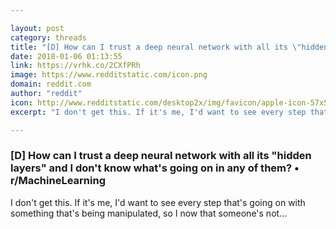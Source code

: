 ```yaml
---

layout: post
category: threads
title: "[D] How can I trust a deep neural network with all its \"hidden layers\" and I don't know what's going on in any of them?"
date: 2018-01-06 01:13:55
link: https://vrhk.co/2CXfPRh
image: https://www.redditstatic.com/icon.png
domain: reddit.com
author: "reddit"
icon: http://www.redditstatic.com/desktop2x/img/favicon/apple-icon-57x57.png
excerpt: "I don't get this. If it's me, I'd want to see every step that's going on with something that's being manipulated, so I now that someone's not..."

---
```


### [D] How can I trust a deep neural network with all its "hidden layers" and I don't know what's going on in any of them? • r/MachineLearning

I don't get this. If it's me, I'd want to see every step that's going on with something that's being manipulated, so I now that someone's not...